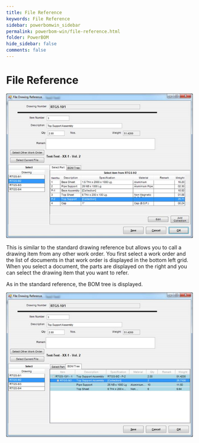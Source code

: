 ```yaml
---
title: File Reference
keywords: File Reference
sidebar: powerbomwin_sidebar
permalink: powerbom-win/file-reference.html
folder: PowerBOM
hide_sidebar: false
comments: false
---
```


# File Reference

![](/images/file-reference-select.png)

This is similar to the standard drawing reference but allows you to call a drawing item from any other work order. You first select a work order and the list of documents in that work order is displayed in the bottom left grid. When you select a document, the parts are displayed on the right and you can select the drawing item that you want to refer.

As in the standard reference, the BOM tree is displayed.


![](/images/file-reference-select-bom-tree.png)
